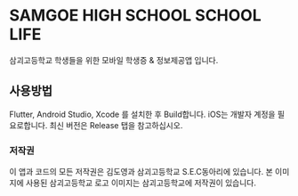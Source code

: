 # SAMGOE HIGH SCHOOL SCHOOL LIFE

삼괴고등학교 학생들을 위한 모바일 학생증 & 정보제공앱 입니다.

## 사용방법
Flutter, Android Studio, Xcode 를 설치한 후 Build합니다.
iOS는 개발자 계정을 필요로합니다.
최신 버전은 Release 탭을 참고하십시오.

### 저작권
이 앱과 코드의 모든 저작권은 김도영과 삼괴고등학교 S.E.C동아리에 있습니다.
본 이미지에 사용된 삼괴고등학교 로고 이미지는 삼괴고등학교에 저작권이 있습니다.
